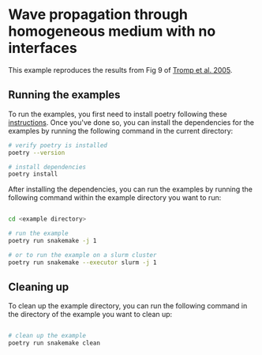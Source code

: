 # Wave propagation through homogeneous medium with no interfaces

This example reproduces the results from Fig 9 of [Tromp et al. 2005](https://doi.org/10.1111/j.1365-246X.2004.02453.x).

## Running the examples

To run the examples, you first need to install poetry following these [instructions](https://python-poetry.org/docs/#installation). Once you've done so, you can install the dependencies for the examples by running the following command in the current directory:

```bash
# verify poetry is installed
poetry --version

# install dependencies
poetry install

```

After installing the dependencies, you can run the examples by running the following command within the example directory you want to run:

```bash

cd <example directory>

# run the example
poetry run snakemake -j 1

# or to run the example on a slurm cluster
poetry run snakemake --executor slurm -j 1

```

## Cleaning up

To clean up the example directory, you can run the following command in the directory of the example you want to clean up:

```bash

# clean up the example
poetry run snakemake clean

```
